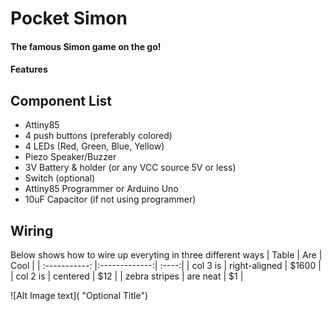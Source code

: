 # Pocket Simon
#### The famous Simon game on the go!
#### Features
## Component List
+ Attiny85
+ 4 push buttons (preferably colored)
+ 4 LEDs (Red, Green, Blue, Yellow)
+ Piezo Speaker/Buzzer
+ 3V Battery & holder (or any VCC source 5V or less)
+ Switch (optional) 
+ Attiny85 Programmer or Arduino Uno
+ 10uF Capacitor (if not using programmer)
## Wiring
Below shows how to wire up everyting in three different ways
| Table        | Are           | Cool  |
| :-----------: |:-------------:| :----:|
| col 3 is      | right-aligned | $1600 |
| col 2 is      | centered      |   $12 |
| zebra stripes | are neat      |    $1 |

![Alt Image text]( "Optional Title")
